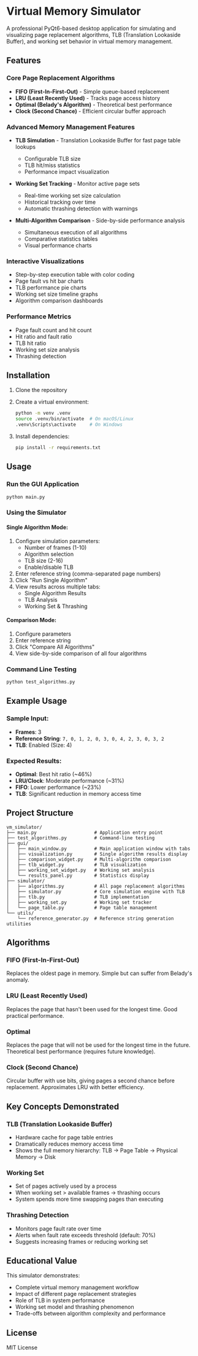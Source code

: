# Virtual Memory Simulator

A professional PyQt6-based desktop application for simulating and visualizing page replacement algorithms, TLB (Translation Lookaside Buffer), and working set behavior in virtual memory management.

## Features

### Core Page Replacement Algorithms
- **FIFO (First-In-First-Out)** - Simple queue-based replacement
- **LRU (Least Recently Used)** - Tracks page access history
- **Optimal (Belady's Algorithm)** - Theoretical best performance
- **Clock (Second Chance)** - Efficient circular buffer approach

### Advanced Memory Management Features
- **TLB Simulation** - Translation Lookaside Buffer for fast page table lookups
  - Configurable TLB size
  - TLB hit/miss statistics
  - Performance impact visualization
  
- **Working Set Tracking** - Monitor active page sets
  - Real-time working set size calculation
  - Historical tracking over time
  - Automatic thrashing detection with warnings

- **Multi-Algorithm Comparison** - Side-by-side performance analysis
  - Simultaneous execution of all algorithms
  - Comparative statistics tables
  - Visual performance charts

### Interactive Visualizations
- Step-by-step execution table with color coding
- Page fault vs hit bar charts
- TLB performance pie charts
- Working set size timeline graphs
- Algorithm comparison dashboards

### Performance Metrics
- Page fault count and hit count
- Hit ratio and fault ratio
- TLB hit ratio
- Working set size analysis
- Thrashing detection

## Installation

1. Clone the repository
2. Create a virtual environment:
   ```bash
   python -m venv .venv
   source .venv/bin/activate  # On macOS/Linux
   .venv\Scripts\activate     # On Windows
   ```

3. Install dependencies:
   ```bash
   pip install -r requirements.txt
   ```

## Usage

### Run the GUI Application
```bash
python main.py
```

### Using the Simulator

#### Single Algorithm Mode:
1. Configure simulation parameters:
   - Number of frames (1-10)
   - Algorithm selection
   - TLB size (2-16)
   - Enable/disable TLB
2. Enter reference string (comma-separated page numbers)
3. Click "Run Single Algorithm"
4. View results across multiple tabs:
   - Single Algorithm Results
   - TLB Analysis
   - Working Set & Thrashing

#### Comparison Mode:
1. Configure parameters
2. Enter reference string
3. Click "Compare All Algorithms"
4. View side-by-side comparison of all four algorithms

### Command Line Testing
```bash
python test_algorithms.py
```

## Example Usage

### Sample Input:
- **Frames**: 3
- **Reference String**: `7, 0, 1, 2, 0, 3, 0, 4, 2, 3, 0, 3, 2`
- **TLB**: Enabled (Size: 4)

### Expected Results:
- **Optimal**: Best hit ratio (~46%)
- **LRU/Clock**: Moderate performance (~31%)
- **FIFO**: Lower performance (~23%)
- **TLB**: Significant reduction in memory access time

## Project Structure

```
vm_simulator/
├── main.py                     # Application entry point
├── test_algorithms.py          # Command-line testing
├── gui/
│   ├── main_window.py          # Main application window with tabs
│   ├── visualization.py        # Single algorithm results display
│   ├── comparison_widget.py    # Multi-algorithm comparison
│   ├── tlb_widget.py           # TLB visualization
│   ├── working_set_widget.py   # Working set analysis
│   └── results_panel.py        # Statistics display
├── simulator/
│   ├── algorithms.py           # All page replacement algorithms
│   ├── simulator.py            # Core simulation engine with TLB
│   ├── tlb.py                  # TLB implementation
│   ├── working_set.py          # Working set tracker
│   └── page_table.py           # Page table management
└── utils/
    └── reference_generator.py  # Reference string generation utilities
```

## Algorithms

### FIFO (First-In-First-Out)
Replaces the oldest page in memory. Simple but can suffer from Belady's anomaly.

### LRU (Least Recently Used)
Replaces the page that hasn't been used for the longest time. Good practical performance.

### Optimal
Replaces the page that will not be used for the longest time in the future. Theoretical best performance (requires future knowledge).

### Clock (Second Chance)
Circular buffer with use bits, giving pages a second chance before replacement. Approximates LRU with better efficiency.

## Key Concepts Demonstrated

### TLB (Translation Lookaside Buffer)
- Hardware cache for page table entries
- Dramatically reduces memory access time
- Shows the full memory hierarchy: TLB → Page Table → Physical Memory → Disk

### Working Set
- Set of pages actively used by a process
- When working set > available frames → thrashing occurs
- System spends more time swapping pages than executing

### Thrashing Detection
- Monitors page fault rate over time
- Alerts when fault rate exceeds threshold (default: 70%)
- Suggests increasing frames or reducing working set

## Educational Value

This simulator demonstrates:
- Complete virtual memory management workflow
- Impact of different page replacement strategies
- Role of TLB in system performance
- Working set model and thrashing phenomenon
- Trade-offs between algorithm complexity and performance


## License

MIT License
